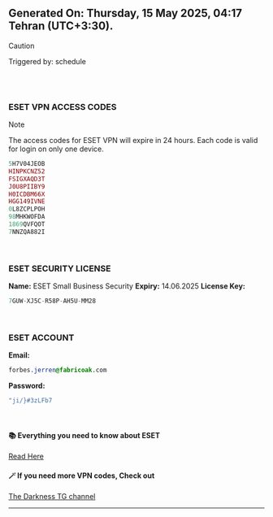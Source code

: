 ## Generated On: Thursday, 15 May 2025, 04:17 Tehran (UTC+3:30).

> [!CAUTION]
> Triggered by: schedule

<br><br>

### ESET VPN ACCESS CODES

> [!NOTE]
> The access codes for ESET VPN will expire in 24 hours.
> Each code is valid for login on only one device.

```ruby
5H7V04JEOB
HINPKCNZ52
FSIGXAQD3T
J0U8PIIBY9
H0ICDBM66X
HGG149IVNE
0L8ZCPLPOH
98MHKWOFDA
1869QVFQOT
7NNZQA882I
```

<br>

### ESET SECURITY LICENSE

**Name:** ESET Small Business Security
**Expiry:** 14.06.2025
**License Key:**

```POV-Ray SDL
7GUW-XJ5C-R58P-AH5U-MM28
```

<br>

### ESET ACCOUNT

**Email:**

```CSS
forbes.jerren@fabricoak.com
```

**Password:**

```POV-Ray SDL
"ji/}#3zLFb7
```

<br>

#### 📚 Everything you need to know about ESET

[Read Here](https://t.me/F_NiREvil/2113)

#### 🪄 If you need more VPN codes, Check out

[The Darkness TG channel](https://t.me/Eset_key_trial)

---

<br><br>

